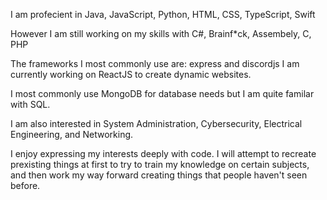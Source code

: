 I am profecient in Java, JavaScript, Python, HTML, CSS, TypeScript, Swift

However I am still working on my skills with C#, Brainf*ck, Assembely, C, PHP

The frameworks I most commonly use are: express and discordjs
I am currently working on ReactJS to create dynamic websites. 

I most commonly use MongoDB for database needs but I am quite familar with SQL. 

I am also interested in System Administration, Cybersecurity, Electrical Engineering, and Networking. 

I enjoy expressing my interests deeply with code. I will attempt to recreate prexisting things at first to try to train my knowledge on certain subjects, and then work my way forward creating things that people haven't seen before.
